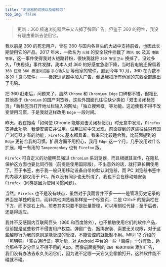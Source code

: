 ```yaml
---
title: "浏览器的切换以及碎碎念"
top_img: false
---
```


> 更新：360 极速浏览器后来又去掉了弹窗广告。但鉴于 360 的德性，我没有理由重新去使用它。

我以前是 360 的死忠用户，曾在 360 与国内各巨头的大战中支持前者，也因此长期使用它的产品。2017 年末，一款名为 `火绒` 的安全软件拦截了 `腾讯 QQ` 及其 `电脑管家`，这一事件使得我对火绒路转粉，很快我就将 `360 安全卫士` 换掉了。没过多久，「快视频」事件发酵，我本人对 360 的好感度急剧下降，当时我电脑还保留着 `360 压缩` `360 极速浏览器` `手心输入法` 等他家的软件。直到今年 10 月，360 在为数不多的「良心软件」——极速浏览器中加入广告，倒逼我把所有他家的东西全部踢出了电脑。

把 360 赶走后，问题来了。虽然 `Chrome` 和 `Chromium Edge` 口碑都不错，但相比其他基于 `Chromium` 的国产浏览器，这些外国面孔往往缺少类如「双击关闭标签页」「新标签页打开地址栏输入的网址」「独立搜索框」等功能。这迫使我不得不改变使用习惯，于是我就这样改用 `Edge` 一段时间。

昨天，我在搜索「如何使 Chrome 能够双击关闭标签页」时无意中发现，`Firefox` 支持此功能，我便安装它并试用。试用过程中又发现，前面提到的这些往往只有国产浏览器才有的功能，`Firefox` 基本都具备。看来它比较适合我，比前面提到的 `Edge` 更符合我的习惯。扩展方面不用担心，我用 `Edge` 这一个月，几乎没用过什么扩展，唯一有用的 `Tampermonkey` 也有 `Firefox` 版。

`Firefox` 可自定义的功能明显强过 `Chromium` 系浏览器，而且根据其宣传，在隐私保护这方面也要比同行强（前提是使用国际版）。不出意外的话，就打算长期使用了。至于书签，由于我一般只用移动设备自带的默认浏览器，而 PC 浏览器书签中的内容大都仅用于 PC，所以没有同步也无所谓了，我也不会在移动端安装 `Firefox`（同样是因为使用习惯问题）。

当然，`Firefox` 也不是没有缺点，虽然对于我而言并不多——一是管理历史记录的界面是单独的窗口，而非其他浏览器那样是一个标签页，二是 Ctrl+F 的搜索栏在下方，而不是右上角。前者其实只要不是批量管理，可以用侧栏代替；至于后者，还是得适应。

我并不反感国内互联网巨头（360 和百度除外），也不抵触使用它们的软件产品，但前提是这些软件不侵害用户权益。弹窗广告、捆绑安装、索要无关权限，对于这些越界行为我的原则是能管控的管控，不能管控的就抵制不用。MIUI 12 介绍的「照明弹」「空白通行证」等功能，对 Android 平台的一些「毒瘤」十分有效，适合那些不安分但又不得不用的 App。而像前面提到的 `360 极速浏览器` 添加广告，我们没有办法去永久关闭它们，因为说不定哪一天它又会偷偷打开，这种软件能不碰就不碰。